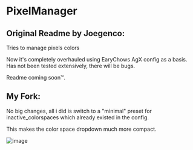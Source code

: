 # PixelManager
## Original Readme by Joegenco:


Tries to manage pixels colors

Now it's completely overhauled using EaryChows AgX config as a basis.
Has not been tested extensively, there will be bugs.

Readme coming soon™.

## My Fork:
No big changes, all i did is switch to a "minimal" preset for inactive_colorspaces which already existed in the config. 

This makes the color space dropdown much more compact.


![image](https://github.com/Thane5/PixelManagerLight/assets/13683581/7b52aeac-c18b-4585-a391-563abb4357ad)


